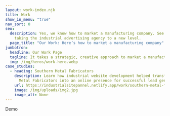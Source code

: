 ```yaml
---
layout: work-index.njk
title: Work
show_in_menu: "true"
nav_sort: 0
seo:
  description: Yes, we know how to market a manufacturing company. See how we’re
    taking the industrial advertising agency to a new level.
  page_title: "Our Work: Here’s how to market a manufacturing company"
jumbotron:
  headline: Our Work Page
  tagline: It takes a strategic, creative approach to market a manufacturing company
  img: /img/heros/work-hero.webp
case_studies:
  - heading: Southern Metal Fabricators
    description: L﻿earn how industrial website development helped transform Southern
      Metal Fabricators into an online presence for successful lead generation.
    url: https://industrialsitepannel.netlify.app/work/southern-metal-fabricators/
    image: /img/uploads/img2.jpg
    image_alt: None
---
```

Demo